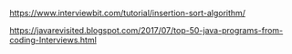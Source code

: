 https://www.interviewbit.com/tutorial/insertion-sort-algorithm/

https://javarevisited.blogspot.com/2017/07/top-50-java-programs-from-coding-Interviews.html
